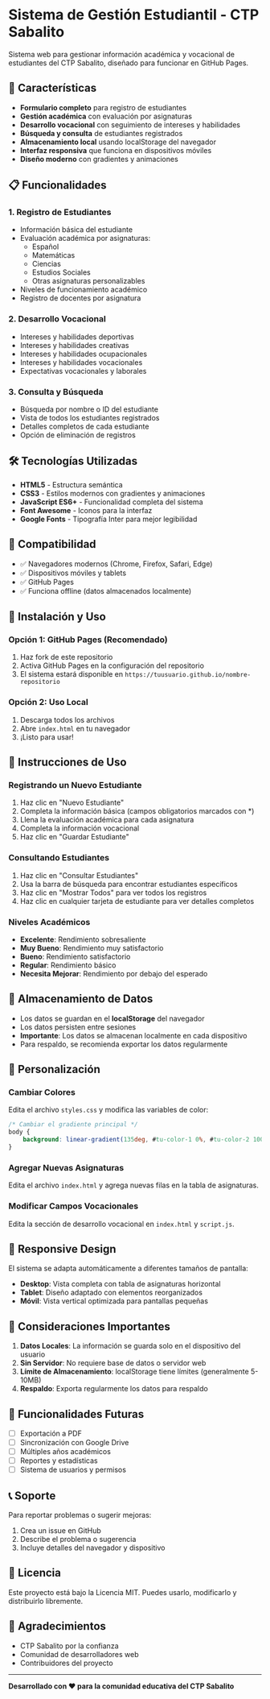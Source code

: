 # Sistema de Gestión Estudiantil - CTP Sabalito

Sistema web para gestionar información académica y vocacional de estudiantes del CTP Sabalito, diseñado para funcionar en GitHub Pages.

## 🚀 Características

- **Formulario completo** para registro de estudiantes
- **Gestión académica** con evaluación por asignaturas
- **Desarrollo vocacional** con seguimiento de intereses y habilidades
- **Búsqueda y consulta** de estudiantes registrados
- **Almacenamiento local** usando localStorage del navegador
- **Interfaz responsiva** que funciona en dispositivos móviles
- **Diseño moderno** con gradientes y animaciones

## 📋 Funcionalidades

### 1. Registro de Estudiantes
- Información básica del estudiante
- Evaluación académica por asignaturas:
  - Español
  - Matemáticas
  - Ciencias
  - Estudios Sociales
  - Otras asignaturas personalizables
- Niveles de funcionamiento académico
- Registro de docentes por asignatura

### 2. Desarrollo Vocacional
- Intereses y habilidades deportivas
- Intereses y habilidades creativas
- Intereses y habilidades ocupacionales
- Intereses y habilidades vocacionales
- Expectativas vocacionales y laborales

### 3. Consulta y Búsqueda
- Búsqueda por nombre o ID del estudiante
- Vista de todos los estudiantes registrados
- Detalles completos de cada estudiante
- Opción de eliminación de registros

## 🛠️ Tecnologías Utilizadas

- **HTML5** - Estructura semántica
- **CSS3** - Estilos modernos con gradientes y animaciones
- **JavaScript ES6+** - Funcionalidad completa del sistema
- **Font Awesome** - Iconos para la interfaz
- **Google Fonts** - Tipografía Inter para mejor legibilidad

## 📱 Compatibilidad

- ✅ Navegadores modernos (Chrome, Firefox, Safari, Edge)
- ✅ Dispositivos móviles y tablets
- ✅ GitHub Pages
- ✅ Funciona offline (datos almacenados localmente)

## 🚀 Instalación y Uso

### Opción 1: GitHub Pages (Recomendado)
1. Haz fork de este repositorio
2. Activa GitHub Pages en la configuración del repositorio
3. El sistema estará disponible en `https://tuusuario.github.io/nombre-repositorio`

### Opción 2: Uso Local
1. Descarga todos los archivos
2. Abre `index.html` en tu navegador
3. ¡Listo para usar!

## 📖 Instrucciones de Uso

### Registrando un Nuevo Estudiante
1. Haz clic en "Nuevo Estudiante"
2. Completa la información básica (campos obligatorios marcados con *)
3. Llena la evaluación académica para cada asignatura
4. Completa la información vocacional
5. Haz clic en "Guardar Estudiante"

### Consultando Estudiantes
1. Haz clic en "Consultar Estudiantes"
2. Usa la barra de búsqueda para encontrar estudiantes específicos
3. Haz clic en "Mostrar Todos" para ver todos los registros
4. Haz clic en cualquier tarjeta de estudiante para ver detalles completos

### Niveles Académicos
- **Excelente**: Rendimiento sobresaliente
- **Muy Bueno**: Rendimiento muy satisfactorio
- **Bueno**: Rendimiento satisfactorio
- **Regular**: Rendimiento básico
- **Necesita Mejorar**: Rendimiento por debajo del esperado

## 💾 Almacenamiento de Datos

- Los datos se guardan en el **localStorage** del navegador
- Los datos persisten entre sesiones
- **Importante**: Los datos se almacenan localmente en cada dispositivo
- Para respaldo, se recomienda exportar los datos regularmente

## 🔧 Personalización

### Cambiar Colores
Edita el archivo `styles.css` y modifica las variables de color:
```css
/* Cambiar el gradiente principal */
body {
    background: linear-gradient(135deg, #tu-color-1 0%, #tu-color-2 100%);
}
```

### Agregar Nuevas Asignaturas
Edita el archivo `index.html` y agrega nuevas filas en la tabla de asignaturas.

### Modificar Campos Vocacionales
Edita la sección de desarrollo vocacional en `index.html` y `script.js`.

## 📱 Responsive Design

El sistema se adapta automáticamente a diferentes tamaños de pantalla:
- **Desktop**: Vista completa con tabla de asignaturas horizontal
- **Tablet**: Diseño adaptado con elementos reorganizados
- **Móvil**: Vista vertical optimizada para pantallas pequeñas

## 🚨 Consideraciones Importantes

1. **Datos Locales**: La información se guarda solo en el dispositivo del usuario
2. **Sin Servidor**: No requiere base de datos o servidor web
3. **Límite de Almacenamiento**: localStorage tiene límites (generalmente 5-10MB)
4. **Respaldo**: Exporta regularmente los datos para respaldo

## 🔮 Funcionalidades Futuras

- [ ] Exportación a PDF
- [ ] Sincronización con Google Drive
- [ ] Múltiples años académicos
- [ ] Reportes y estadísticas
- [ ] Sistema de usuarios y permisos

## 📞 Soporte

Para reportar problemas o sugerir mejoras:
1. Crea un issue en GitHub
2. Describe el problema o sugerencia
3. Incluye detalles del navegador y dispositivo

## 📄 Licencia

Este proyecto está bajo la Licencia MIT. Puedes usarlo, modificarlo y distribuirlo libremente.

## 🙏 Agradecimientos

- CTP Sabalito por la confianza
- Comunidad de desarrolladores web
- Contribuidores del proyecto

---

**Desarrollado con ❤️ para la comunidad educativa del CTP Sabalito**
